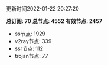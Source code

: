更新时间2022-01-22 20:27:20

**总订阅: 70**
**总节点: 4552**
**有效节点: 2457**
- ss节点: 1929
- v2ray节点: 339
- ssr节点: 112
- trojan节点: 77
